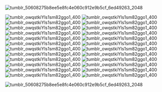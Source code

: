 ![tumblr_50608275b8ee5e8fc4e060c912e9b5cf_6ed49263_2048](https://github.com/user-attachments/assets/95bc07b3-e624-4a20-8629-a8ac3170770a)



   ![tumblr_owqstkiYls1sm82ggo1_400](https://github.com/user-attachments/assets/93239aba-90f4-421a-93af-2daa335470b3)   ![tumblr_owqstkiYls1sm82ggo1_400](https://github.com/user-attachments/assets/93239aba-90f4-421a-93af-2daa335470b3)   ![tumblr_owqstkiYls1sm82ggo1_400](https://github.com/user-attachments/assets/93239aba-90f4-421a-93af-2daa335470b3)   ![tumblr_owqstkiYls1sm82ggo1_400](https://github.com/user-attachments/assets/93239aba-90f4-421a-93af-2daa335470b3)   ![tumblr_owqstkiYls1sm82ggo1_400](https://github.com/user-attachments/assets/93239aba-90f4-421a-93af-2daa335470b3)   ![tumblr_owqstkiYls1sm82ggo1_400](https://github.com/user-attachments/assets/93239aba-90f4-421a-93af-2daa335470b3)   ![tumblr_owqstkiYls1sm82ggo1_400](https://github.com/user-attachments/assets/93239aba-90f4-421a-93af-2daa335470b3)   ![tumblr_owqstkiYls1sm82ggo1_400](https://github.com/user-attachments/assets/93239aba-90f4-421a-93af-2daa335470b3)   ![tumblr_owqstkiYls1sm82ggo1_400](https://github.com/user-attachments/assets/93239aba-90f4-421a-93af-2daa335470b3)   ![tumblr_owqstkiYls1sm82ggo1_400](https://github.com/user-attachments/assets/93239aba-90f4-421a-93af-2daa335470b3)   ![tumblr_owqstkiYls1sm82ggo1_400](https://github.com/user-attachments/assets/93239aba-90f4-421a-93af-2daa335470b3)   ![tumblr_owqstkiYls1sm82ggo1_400](https://github.com/user-attachments/assets/93239aba-90f4-421a-93af-2daa335470b3)   ![tumblr_owqstkiYls1sm82ggo1_400](https://github.com/user-attachments/assets/93239aba-90f4-421a-93af-2daa335470b3)   ![tumblr_owqstkiYls1sm82ggo1_400](https://github.com/user-attachments/assets/93239aba-90f4-421a-93af-2daa335470b3)   ![tumblr_owqstkiYls1sm82ggo1_400](https://github.com/user-attachments/assets/93239aba-90f4-421a-93af-2daa335470b3)   ![tumblr_owqstkiYls1sm82ggo1_400](https://github.com/user-attachments/assets/93239aba-90f4-421a-93af-2daa335470b3)   ![tumblr_owqstkiYls1sm82ggo1_400](https://github.com/user-attachments/assets/93239aba-90f4-421a-93af-2daa335470b3)   ![tumblr_owqstkiYls1sm82ggo1_400](https://github.com/user-attachments/assets/93239aba-90f4-421a-93af-2daa335470b3)   ![tumblr_owqstkiYls1sm82ggo1_400](https://github.com/user-attachments/assets/93239aba-90f4-421a-93af-2daa335470b3)   ![tumblr_owqstkiYls1sm82ggo1_400](https://github.com/user-attachments/assets/93239aba-90f4-421a-93af-2daa335470b3)   ![tumblr_owqstkiYls1sm82ggo1_400](https://github.com/user-attachments/assets/93239aba-90f4-421a-93af-2daa335470b3)   ![tumblr_owqstkiYls1sm82ggo1_400](https://github.com/user-attachments/assets/93239aba-90f4-421a-93af-2daa335470b3)   ![tumblr_owqstkiYls1sm82ggo1_400](https://github.com/user-attachments/assets/93239aba-90f4-421a-93af-2daa335470b3)   ![tumblr_owqstkiYls1sm82ggo1_400](https://github.com/user-attachments/assets/93239aba-90f4-421a-93af-2daa335470b3)


![tumblr_50608275b8ee5e8fc4e060c912e9b5cf_6ed49263_2048](https://github.com/user-attachments/assets/95bc07b3-e624-4a20-8629-a8ac3170770a)
